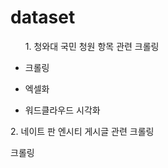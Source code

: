 # dataset

<ul><p>1. 청와대 국민 청원 항목 관련 크롤링 </p>
<li><p>크롤링</p></li>
<li><p>엑셀화</p></li>
<li><p>워드클라우드 시각화</p></li>
</ul>

<p>2. 네이트 판 엔시티 게시글 관련 크롤링</p>
<p>크롤링</p>
